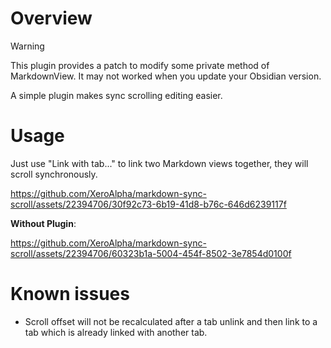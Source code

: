 # Overview

> [!warning]
> This plugin provides a patch to modify some private method of MarkdownView.
> It may not worked when you update your Obsidian version.

A simple plugin makes sync scrolling editing easier.

# Usage

Just use "Link with tab..." to link two Markdown views together, they will scroll synchronously.

https://github.com/XeroAlpha/markdown-sync-scroll/assets/22394706/30f92c73-6b19-41d8-b76c-646d6239117f

**Without Plugin**:

https://github.com/XeroAlpha/markdown-sync-scroll/assets/22394706/60323b1a-5004-454f-8502-3e7854d0100f

# Known issues

- Scroll offset will not be recalculated after a tab unlink and then link to a tab which is already linked with another tab.
